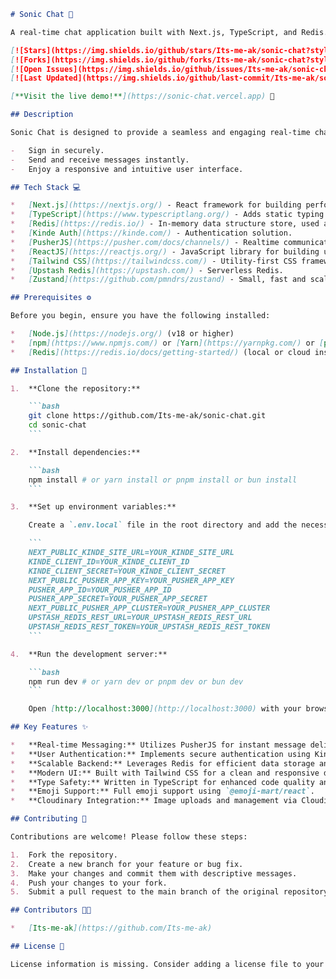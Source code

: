 ```markdown
# Sonic Chat 💬

A real-time chat application built with Next.js, TypeScript, and Redis. Enjoy instant messaging and a smooth, responsive chatting experience.

[![Stars](https://img.shields.io/github/stars/Its-me-ak/sonic-chat?style=social)](https://github.com/Its-me-ak/sonic-chat)
[![Forks](https://img.shields.io/github/forks/Its-me-ak/sonic-chat?style=social)](https://github.com/Its-me-ak/sonic-chat)
[![Open Issues](https://img.shields.io/github/issues/Its-me-ak/sonic-chat)](https://github.com/Its-me-ak/sonic-chat/issues)
[![Last Updated](https://img.shields.io/github/last-commit/Its-me-ak/sonic-chat)](https://github.com/Its-me-ak/sonic-chat/commits/master)

[**Visit the live demo!**](https://sonic-chat.vercel.app) 🚀

## Description

Sonic Chat is designed to provide a seamless and engaging real-time chat experience. Leveraging the power of Next.js for the frontend, TypeScript for type safety, and Redis for efficient data management, this application allows users to:

-   Sign in securely.
-   Send and receive messages instantly.
-   Enjoy a responsive and intuitive user interface.

## Tech Stack 💻

*   [Next.js](https://nextjs.org/) - React framework for building performant web applications.
*   [TypeScript](https://www.typescriptlang.org/) - Adds static typing to JavaScript.
*   [Redis](https://redis.io/) - In-memory data structure store, used as a database, cache, and message broker.
*   [Kinde Auth](https://kinde.com/) - Authentication solution.
*   [PusherJS](https://pusher.com/docs/channels/) - Realtime communication platform.
*   [ReactJS](https://reactjs.org/) - JavaScript library for building user interfaces.
*   [Tailwind CSS](https://tailwindcss.com/) - Utility-first CSS framework for rapid UI development.
*   [Upstash Redis](https://upstash.com/) - Serverless Redis.
*   [Zustand](https://github.com/pmndrs/zustand) - Small, fast and scalable bearbones state-management solution.

## Prerequisites ⚙️

Before you begin, ensure you have the following installed:

*   [Node.js](https://nodejs.org/) (v18 or higher)
*   [npm](https://www.npmjs.com/) or [Yarn](https://yarnpkg.com/) or [pnpm](https://pnpm.io/)
*   [Redis](https://redis.io/docs/getting-started/) (local or cloud instance)

## Installation 🚀

1.  **Clone the repository:**

    ```bash
    git clone https://github.com/Its-me-ak/sonic-chat.git
    cd sonic-chat
    ```

2.  **Install dependencies:**

    ```bash
    npm install # or yarn install or pnpm install or bun install
    ```

3.  **Set up environment variables:**

    Create a `.env.local` file in the root directory and add the necessary environment variables.  Refer to the `.env.example` (if available) for the required variables.  At a minimum, you'll likely need:

    ```
    NEXT_PUBLIC_KINDE_SITE_URL=YOUR_KINDE_SITE_URL
    KINDE_CLIENT_ID=YOUR_KINDE_CLIENT_ID
    KINDE_CLIENT_SECRET=YOUR_KINDE_CLIENT_SECRET
    NEXT_PUBLIC_PUSHER_APP_KEY=YOUR_PUSHER_APP_KEY
    PUSHER_APP_ID=YOUR_PUSHER_APP_ID
    PUSHER_APP_SECRET=YOUR_PUSHER_APP_SECRET
    NEXT_PUBLIC_PUSHER_APP_CLUSTER=YOUR_PUSHER_APP_CLUSTER
    UPSTASH_REDIS_REST_URL=YOUR_UPSTASH_REDIS_REST_URL
    UPSTASH_REDIS_REST_TOKEN=YOUR_UPSTASH_REDIS_REST_TOKEN
    ```

4.  **Run the development server:**

    ```bash
    npm run dev # or yarn dev or pnpm dev or bun dev
    ```

    Open [http://localhost:3000](http://localhost:3000) with your browser to see the result.

## Key Features ✨

*   **Real-time Messaging:** Utilizes PusherJS for instant message delivery.
*   **User Authentication:** Implements secure authentication using Kinde Auth.
*   **Scalable Backend:** Leverages Redis for efficient data storage and retrieval.
*   **Modern UI:** Built with Tailwind CSS for a clean and responsive design.
*   **Type Safety:** Written in TypeScript for enhanced code quality and maintainability.
*   **Emoji Support:** Full emoji support using `@emoji-mart/react`.
*   **Cloudinary Integration:** Image uploads and management via Cloudinary.

## Contributing 🤝

Contributions are welcome! Please follow these steps:

1.  Fork the repository.
2.  Create a new branch for your feature or bug fix.
3.  Make your changes and commit them with descriptive messages.
4.  Push your changes to your fork.
5.  Submit a pull request to the main branch of the original repository.

## Contributors 🧑‍💻

*   [Its-me-ak](https://github.com/Its-me-ak)

## License 📝

License information is missing. Consider adding a license file to your repository.
```
